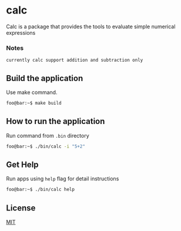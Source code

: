 
# calc
Calc is a package that provides the tools to evaluate simple numerical expressions

### Notes
```
currently calc support addition and subtraction only
```

## Build the application

Use make command.

```bash
foo@bar:~$ make build
```

## How to run the application
Run command from `.bin` directory

```bash
foo@bar:~$ ./bin/calc -i "5+2"
```

## Get Help
Run apps using `help` flag for detail instructions
```bash
foo@bar:~$ ./bin/calc help
```

## License
[MIT](https://choosealicense.com/licenses/mit/)